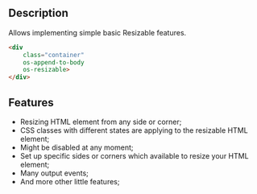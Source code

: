 ## Description

Allows implementing simple basic Resizable features.

```html
<div
    class="container"
    os-append-to-body
    os-resizable>
</div>
```

## Features

- Resizing HTML element from any side or corner;
- CSS classes with different states are applying to the resizable HTML element;
- Might be disabled at any moment;
- Set up specific sides or corners which available to resize your HTML element;
- Many output events;
- And more other little features;
